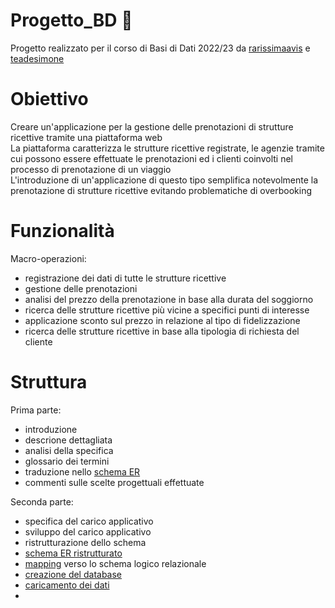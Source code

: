 # Progetto_BD :purple_heart:
Progetto realizzato per il corso di Basi di Dati 2022/23 da [rarissimaavis](https://github.com/rarissimaavis) e [teadesimone](https://github.com/teadesimone)
# Obiettivo
Creare un'applicazione per la gestione delle prenotazioni di strutture ricettive tramite una piattaforma web \
La piattaforma caratterizza le strutture ricettive registrate, le agenzie tramite cui possono essere effettuate le prenotazioni ed i clienti coinvolti nel processo di prenotazione di un viaggio \
L'introduzione di un'applicazione di questo tipo semplifica notevolmente la prenotazione di strutture ricettive evitando problematiche di overbooking
# Funzionalità 
Macro-operazioni:
- registrazione dei dati di tutte le strutture ricettive
- gestione delle prenotazioni
- analisi del prezzo della prenotazione in base alla durata del soggiorno
- ricerca delle strutture ricettive più vicine a specifici punti di interesse
- applicazione sconto sul prezzo in relazione al tipo di fidelizzazione
- ricerca delle strutture ricettive in base alla tipologia di richiesta del cliente
# Struttura
Prima parte:
- introduzione
- descrione dettagliata
- analisi della specifica
- glossario dei termini
- traduzione nello [schema ER](https://github.com/rarissimaavis/Progetto_BD/blob/main/schemi/schema_ER.svg)
- commenti sulle scelte progettuali effettuate 

Seconda parte:
- specifica del carico applicativo
- sviluppo del carico applicativo
- ristrutturazione dello schema
- [schema ER ristrutturato](https://github.com/rarissimaavis/Progetto_BD/blob/main/schemi/schema_ER_ristrutturato.svg)
- [mapping](https://github.com/rarissimaavis/Progetto_BD/blob/main/schemi/mapping.svg) verso lo schema logico relazionale
- [creazione del database](https://github.com/rarissimaavis/Progetto_BD/blob/main/database/database.sql)
- [caricamento dei dati](https://github.com/rarissimaavis/Progetto_BD/blob/main/database/insert.sql)
- 

